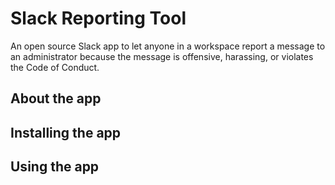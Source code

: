 # Slack Reporting Tool

An open source Slack app to let anyone in a workspace report a message to an administrator because the message is offensive, harassing, or violates the Code of Conduct.

## About the app

## Installing the app

## Using the app

